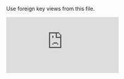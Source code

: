 Use foreign key views from this file.

![alt text](https://github.com/MohamedAbdelhalem/dbatools/blob/main/Table/Foreign_Key_Create_Drop.sql)
